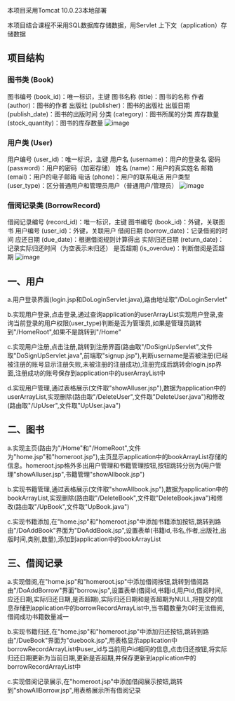 本项目采用Tomcat 10.0.23本地部署

本项目结合课程不采用SQL数据库存储数据，用Servlet 上下文（application）存储数据

## 项目结构
### 图书类 (Book)
图书编号 (book_id)：唯一标识，主键
图书名称 (title)：图书的名称
作者 (author)：图书的作者
出版社 (publisher)：图书的出版社
出版日期 (publish_date)：图书的出版时间
分类 (category)：图书所属的分类
库存数量 (stock_quantity)：图书的库存数量
![image](https://github.com/user-attachments/assets/1b25b46e-492a-44ff-a404-86e0ce951c58)


### 用户类 (User)
用户编号 (user_id)：唯一标识，主键
用户名 (username)：用户的登录名
密码 (password)：用户的密码（加密存储）
姓名 (name)：用户的真实姓名
邮箱 (email)：用户的电子邮箱
电话 (phone)：用户的联系电话
用户类型 (user_type)：区分普通用户和管理员用户（普通用户/管理员）
![image](https://github.com/user-attachments/assets/ef1cc04f-d70c-46d7-808e-e04b3c915619)


### 借阅记录类 (BorrowRecord)
借阅记录编号 (record_id)：唯一标识，主键
图书编号 (book_id)：外键，关联图书
用户编号 (user_id)：外键，关联用户
借阅日期 (borrow_date)：记录借阅的时间
应还日期 (due_date)：根据借阅规则计算得出
实际归还日期 (return_date)：记录实际归还时间（为空表示未归还）
是否超期 (is_overdue)：判断借阅是否超期
![image](https://github.com/user-attachments/assets/2084578f-917c-4659-99b8-77742a85c09c)

## 一、用户
  a.用户登录界面(login.jsp和DoLoginServlet.java),路由地址取"/DoLoginServlet"
  
  b.实现用户登录,点击登录,通过查询application的userArrayList实现用户登录,查询当前登录的用户权限(user_type)判断是否为管理员,如果是管理员跳转到"/HomeRoot",如果不是跳转到"/Home"
  
  c.实现用户注册,点击注册,跳转到注册界面(路由取"/DoSignUpServlet",文件取"DoSignUpServlet.java",前端取"signup.jsp"),判断username是否被注册(已经被注册的账号显示注册失败,未被注册的注册成功),注册完成后跳转会login.jsp界面,注册成功的账号保存到application中的userArrayList中
  
  d.实现用户管理,通过表格展示(文件取"showAlluser.jsp"),数据为application中的userArrayList,实现删除(路由取"/DeleteUser",文件取"DeleteUser.java")和修改(路由取"/UpUser",文件取"UpUser.java")
## 二、图书
  a.实现主页(路由为"/Home"和"/HomeRoot",文件为"home.jsp"和"homeroot.jsp"),主页显示application中的bookArrayList存储的信息。homeroot.jsp格外多出用户管理和书籍管理按钮,按钮跳转分别为(用户管理"showAlluser.jsp",书籍管理"showAllbook.jsp")
  
  b.实现书籍管理,通过表格展示(文件取"showAllbook.jsp"),数据为application中的bookArrayList,实现删除(路由取"/DeleteBook",文件取"DeleteBook.java")和修改(路由取"/UpBook",文件取"UpBook.java")
  
  c.实现书籍添加,在"home.jsp"和"homeroot.jsp"中添加书籍添加按钮,跳转到路由"/DoAddBook"界面为"DoAddBook.jsp",设置表单(书籍id,书名,作者,出版社,出版时间,类别,数量),添加到application中的bookArrayList
## 三、借阅记录
  a.实现借阅,在"home.jsp"和"homeroot.jsp"中添加借阅按钮,跳转到借阅路由"/DoAddBorrow"界面"borrow.jsp",设置表单(借阅id,书籍id,用户id,借阅时间,应还日期,实际归还日期,是否超期),实际归还日期和是否超期为NULL,将提交的信息存储到application中的borrowRecordArrayList中,当书籍数量为0时无法借阅,借阅成功书籍数量减一
  
  b.实现书籍归还,在"home.jsp"和"homeroot.jsp"中添加归还按钮,跳转到路由"/DueBook"界面为"duebook.jsp",用表格显示application中borrowRecordArrayList中user_id与当前用户id相同的信息,点击归还按钮,将实际归还日期更新为当前日期,更新是否超期,并保存更新到application中的borrowRecordArrayList中
  
  c.实现借阅记录展示,在"homeroot.jsp"中添加借阅展示按钮,跳转到"showAllBorrow.jsp",用表格展示所有借阅记录

